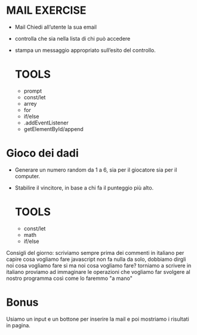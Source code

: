 # MAIL EXERCISE

- Mail Chiedi all’utente la sua email 
- controlla che sia nella lista di chi può accedere
- stampa un messaggio appropriato sull’esito del controllo.

    # TOOLS
    - prompt
    - const/let
    - arrey
    - for
    - if/else
    - .addEventListener
    - getElementById/append

# Gioco dei dadi

- Generare un numero random da 1 a 6, sia per il giocatore sia per il computer. 
- Stabilire il vincitore, in base a chi fa il punteggio più alto.

    # TOOLS 
    - const/let
    - math
    - if/else 



Consigli del giorno:
scriviamo sempre prima dei commenti in italiano per capire cosa vogliamo fare
javascript non fa nulla da solo, dobbiamo dirgli noi cosa vogliamo fare
si ma noi cosa vogliamo fare?
torniamo a scrivere in italiano
proviamo ad immaginare le operazioni che vogliamo far svolgere al nostro programma così come lo faremmo "a mano"


# Bonus
Usiamo un input e un bottone per inserire la mail e poi mostriamo i risultati in pagina.